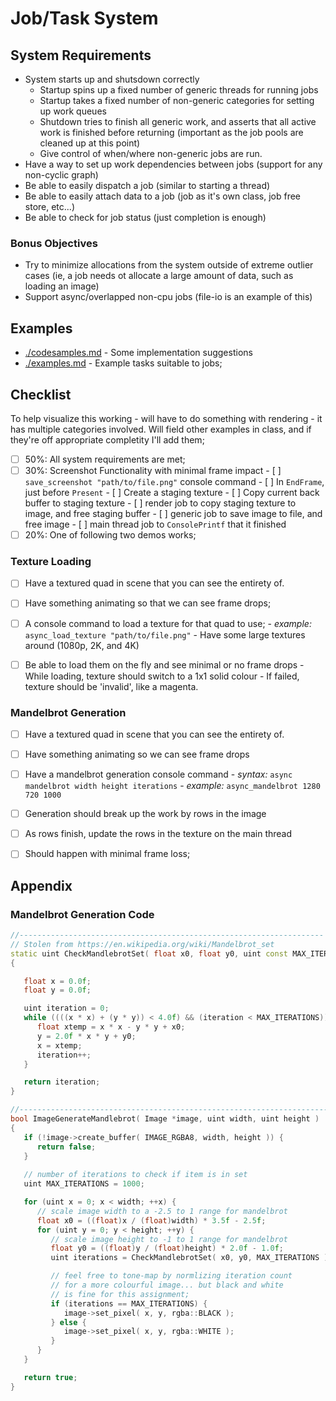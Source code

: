 Job/Task System
======

## System Requirements

- System starts up and shutsdown correctly
  - Startup spins up a fixed number of generic threads for running jobs
  - Startup takes a fixed number of non-generic categories for setting up work queues
  - Shutdown tries to finish all generic work, and asserts that all active work is finished before returning
    (important as the job pools are cleaned up at this point)
  - Give control of when/where non-generic jobs are run.
- Have a way to set up work dependencies between jobs (support for any non-cyclic graph)
- Be able to easily dispatch a job (similar to starting a thread)
- Be able to easily attach data to a job (job as it's own class, job free store, etc...)
- Be able to check for job status (just completion is enough) 


### Bonus Objectives
- Try to minimize allocations from the system outside of extreme outlier cases (ie, a job needs ot allocate a large amount of data, such as loading an image)
- Support async/overlapped non-cpu jobs (file-io is an example of this)


## Examples
- [./codesamples.md](./codesamples.md) - Some implementation suggestions
- [./examples.md](./examples.md) - Example tasks suitable to jobs; 


## Checklist
To help visualize this working - will have to do something with rendering - it has multiple categories involved.  Will
field other examples in class, and if they're off appropriate completity I'll add them; 

- [ ] 50%: All system requirements are met; 
- [ ] 30%: Screenshot Functionality with minimal frame impact
      - [ ] `save_screenshot "path/to/file.png"` console command
      - [ ] In `EndFrame`, just before `Present`
          - [ ] Create a staging texture
          - [ ] Copy current back buffer to staging texture
          - [ ] render job to copy staging texture to image, and free staging buffer
          - [ ] generic job to save image to file, and free image
          - [ ] main thread job to `ConsolePrintf` that it finished 
- [ ] 20%: One of following two demos works; 

### Texture Loading

- [ ] Have a textured quad in scene that you can see the entirety of.
- [ ] Have something animating so that we can see frame drops; 
- [ ] A console command to load a texture for that quad to use; 
      - *example:* `async_load_texture "path/to/file.png"`
      - Have some large textures around (1080p, 2K, and 4K)
- [ ] Be able to load them on the fly and see minimal or no frame drops
      - While loading, texture should switch to a 1x1 solid colour
      - If failed, texture should be 'invalid', like a magenta.


### Mandelbrot Generation
- [ ] Have a textured quad in scene that you can see the entirety of.
- [ ] Have something animating so we can see frame drops
- [ ] Have a mandelbrot generation console command
      - *syntax:* `async mandelbrot width height iterations`
      - *example:* `async_mandelbrot 1280 720 1000`
- [ ] Generation should break up the work by rows in the image
- [ ] As rows finish, update the rows in the texture on the main thread
- [ ] Should happen with minimal frame loss; 


## Appendix

### Mandelbrot Generation Code
```cpp
//--------------------------------------------------------------------
// Stolen from https://en.wikipedia.org/wiki/Mandelbrot_set
static uint CheckMandlebrotSet( float x0, float y0, uint const MAX_ITERATIONS ) 
{

   float x = 0.0f;
   float y = 0.0f;

   uint iteration = 0;
   while ((((x * x) + (y * y)) < 4.0f) && (iteration < MAX_ITERATIONS)) {
      float xtemp = x * x - y * y + x0;
      y = 2.0f * x * y + y0;
      x = xtemp;
      iteration++;
   }

   return iteration;
}

//------------------------------------------------------------------------
bool ImageGenerateMandlebrot( Image *image, uint width, uint height )
{
   if (!image->create_buffer( IMAGE_RGBA8, width, height )) {
      return false;
   }
   
   // number of iterations to check if item is in set
   uint MAX_ITERATIONS = 1000;

   for (uint x = 0; x < width; ++x) {
      // scale image width to a -2.5 to 1 range for mandelbrot
      float x0 = ((float)x / (float)width) * 3.5f - 2.5f;
      for (uint y = 0; y < height; ++y) {
         // scale image height to -1 to 1 range for mandelbrot
         float y0 = ((float)y / (float)height) * 2.0f - 1.0f;
         uint iterations = CheckMandlebrotSet( x0, y0, MAX_ITERATIONS );

         // feel free to tone-map by normlizing iteration count
         // for a more colourful image... but black and white
         // is fine for this assignment; 
         if (iterations == MAX_ITERATIONS) {
            image->set_pixel( x, y, rgba::BLACK );
         } else {
            image->set_pixel( x, y, rgba::WHITE );
         }
      }
   }

   return true;
}
```
